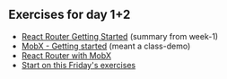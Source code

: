 ## Exercises for day 1+2

- [React Router Getting Started](https://docs.google.com/document/d/1ZTx3u50D3VWct3QCqwfRpk2Nq12kRrY1B_KFy9rufF4/edit) (summary from week-1)
- [MobX - Getting started](https://docs.google.com/document/d/1WsyQTcXsq_8B_6gUiHmVpPZMG9saoRjVw0pxSgFqOKU/edit#heading=h.gjdgxs) (meant a class-demo)
- [React Router with MobX](https://docs.google.com/document/d/1uxKG0nQKd9ZrOOW4JCWrnEgacadAdy3Yq5-Tk3V3eCQ/edit?usp=sharing)
- [Start on this Friday's exercises](https://github.com/CphBusCosSem3/Exercises/blob/master/SP/SP7/sp-7.md)
